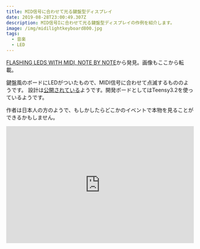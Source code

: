 ```yaml
---
title: MID信号に合わせて光る鍵盤型ディスプレイ
date: 2019-08-28T23:00:49.307Z
description: MID信号Iに合わせて光る鍵盤型ディスプレイの作例を紹介します。
image: /img/midilightkeyboard800.jpg
tags:
  - 音楽
  - LED
---
```

[FLASHING LEDS WITH MIDI, NOTE BY NOTE](https://hackaday.com/2019/07/17/flashing-leds-with-midi-note-by-note/)から発見。画像もここから転載。

鍵盤風のボードにLEDがついたもので、MIDI信号に合わせて点滅するもののようです。
設計は[公開されている](https://github.com/Shootingmaker/MIDI-Lighting-Keyboard-teensy)ようです。開発ボードとしてはTeensy3.2を使っているようです。

作者は日本人の方のようで、もしかしたらどこかのイベントで本物を見ることができるかもしません。

<iframe width="100%" height="315" src="https://www.youtube.com/embed/D2VWIVyrJ5M" frameborder="0" allow="accelerometer; autoplay; encrypted-media; gyroscope; picture-in-picture" allowfullscreen></iframe>

